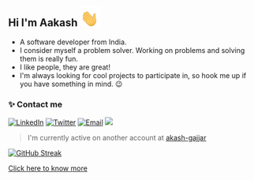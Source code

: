 ## Hi I'm Aakash <img height="40px" src="wave-hand.gif">

- A software developer from India.
- I consider myself a problem solver. Working on problems and solving them is really fun.
- I like people, they are great!
- I'm always looking for cool projects to participate in, so hook me up if you have something in mind. 😉

### ✨ Contact me

[![LinkedIn][linkedin-img]][linkedin-link] [![Twitter][twitter-img]][twitter-link] [![Email][gmail-img]][gmail-link] <img src="https://komarev.com/ghpvc/?username=skyme5&style=flat-square" width="1px"/>

> I'm currently active on another account at [akash-gajjar](https://github.com/akash-gajjar)

[![GitHub Streak](https://streak-stats.demolab.com?user=akash-gajjar&theme=dark)](https://github.com/akash-gajjar/)

<!-- [![Readme Card](https://github-readme-stats.vercel.app/api/wakatime?username=skyme5)](https://github.com/skyme5/) -->

<!-- ![Indeed](https://img.shields.io/badge/indeed-003A9B?style=flat-square&logo=indeed&logoColor=white) -->

[Click here to know more][github-dashboard]

[github-dashboard]: https://github.com/skyme5/dashboard
[gmail-img]: https://img.shields.io/badge/Gmail-D14836?style=flat-square&logo=gmail&logoColor=white
[gmail-link]: mailto:skyqutip@gmail.com?subject=Hi%20Aakash!%20Lets%20connect&body=INSERT_MESSAGE
[linkedin-img]: https://img.shields.io/badge/skyme5-%230077B5.svg?style=flat-square&logo=linkedin&logoColor=white
[linkedin-link]: https://linkedin.com/in/skyme5 "Make a connection with Aakash on LinkedIn"
[twitter-img]: https://img.shields.io/badge/theskyme5-%231DA1F2.svg?style=flat-square&logo=Twitter&logoColor=white
[twitter-link]: https://twitter.com/theskyme5 "Connect with Aakash on Twitter"
